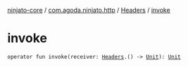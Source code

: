 [ninjato-core](../../index.md) / [com.agoda.ninjato.http](../index.md) / [Headers](index.md) / [invoke](./invoke.md)

# invoke

`operator fun invoke(receiver: `[`Headers`](index.md)`.() -> `[`Unit`](https://kotlinlang.org/api/latest/jvm/stdlib/kotlin/-unit/index.html)`): `[`Unit`](https://kotlinlang.org/api/latest/jvm/stdlib/kotlin/-unit/index.html)